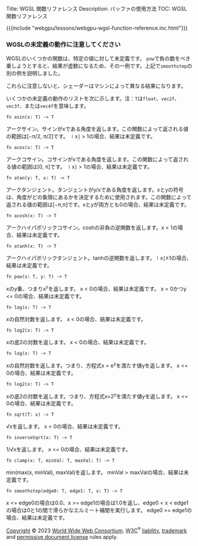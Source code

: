Title: WGSL 関数リファレンス
Description: バッファの使用方法
TOC: WGSL 関数リファレンス

<div id="func-toc"></div>

<div class="webgpu_center data-table">
{{{include "webgpu/lessons/webgpu-wgsl-function-reference.inc.html"}}}
</div>

<div class="webgpu_bottombar">
<h3>WGSLの未定義の動作に注意してください</h3>
<p>
WGSLのいくつかの関数は、特定の値に対して未定義です。
<code>pow</code>で負の数をべき乗しようとすると、結果が虚数になるため、その一例です。上記で<code>smoothstep</code>の別の例を説明しました。</p>
<p>
これらに注意しないと、シェーダーはマシンによって異なる結果になります。</p>
<p>いくつかの未定義の動作のリストを次に示します。注：<code>T</code>は<code>float</code>、<code>vec2f</code>、<code>vec3f</code>、または<code>vec4f</code>を意味します。</p>
<pre class="prettyprint"><code>fn asin(x: T) -> T</code></pre><p>アークサイン。サインがxである角度を返します。この関数によって返される値の範囲は[−π/2, π/2]です。
∣x∣ > 1の場合、結果は未定義です。</p>
<pre class="prettyprint"><code>fn acos(x: T) -> T</code></pre><p>アークコサイン。コサインがxである角度を返します。この関数によって返される値の範囲は[0, π]です。
∣x∣ > 1の場合、結果は未定義です。</p>
<pre class="prettyprint"><code>fn atan(y: T, x: T) -> T</code></pre><p>アークタンジェント。タンジェントがy/xである角度を返します。xとyの符号は、角度がどの象限にあるかを決定するために使用されます。この関数によって返される値の範囲は[−π,π]です。xとyが両方とも0の場合、結果は未定義です。</p>
<pre class="prettyprint"><code>fn acosh(x: T) -> T</code></pre><p>アークハイパボリックコサイン。coshの非負の逆関数を返します。x < 1の場合、結果は未定義です。</p>
<pre class="prettyprint"><code>fn atanh(x: T) -> T</code></pre><p>アークハイパボリックタンジェント。tanhの逆関数を返します。∣x∣≥1の場合、結果は未定義です。</p>
<pre class="prettyprint"><code>fn pow(x: T, y: T) -> T</code></pre><p>xのy乗、つまりx<sup>y</sup>を返します。
x < 0の場合、結果は未定義です。
x = 0かつy <= 0の場合、結果は未定義です。</p>
<pre class="prettyprint"><code>fn log(x: T) -> T</code></pre><p>xの自然対数を返します。
x < 0の場合、結果は未定義です。</p>
<pre class="prettyprint"><code>fn log2(x: T) -> T</code></pre><p>xの底2の対数を返します。
x < 0の場合、結果は未定義です。</p>
<pre class="prettyprint"><code>fn log(x: T) -> T</code></pre><p>xの自然対数を返します。つまり、方程式x = e<sup>y</sup>を満たす値yを返します。
x <= 0の場合、結果は未定義です。</p>
<pre class="prettyprint"><code>fn log2(x: T) -> T</code></pre><p>xの底2の対数を返します。つまり、方程式x=2<sup>y</sup>を満たす値yを返します。
x <= 0の場合、結果は未定義です。</p>
<pre class="prettyprint"><code>fn sqrt(T: x) -> T</code></pre><p>√xを返します。
x < 0の場合、結果は未定義です。</p>
<pre class="prettyprint"><code>fn inverseSqrt(x: T) -> T</code></pre><p>
1/√xを返します。
x <= 0の場合、結果は未定義です。</p>
<pre class="prettyprint"><code>fn clamp(x: T, minVal: T, maxVal: T) -> T</code></pre><p>
min(max(x, minVal), maxVal)を返します。
minVal > maxValの場合、結果は未定義です。</p>
<pre class="prettyprint"><code>fn smoothstep(edge0: T, edge1: T, x: T) -> T</code></pre><p>
x <= edge0の場合は0.0、x >= edge1の場合は1.0を返し、edge0 < x < edge1の場合は0と1の間で滑らかなエルミート補間を実行します。
edge0 >= edge1の場合、結果は未定義です。
</div>

<p class="copyright" data-fill-with="copyright"><a href="https://www.w3.org/Consortium/Legal/ipr-notice#Copyright">Copyright</a> © 2023 <a href="https://www.w3.org/">World Wide Web Consortium</a>. <abbr title="World Wide Web Consortium">W3C</abbr><sup>®</sup> <a href="https://www.w3.org/Consortium/Legal/ipr-notice#Legal_Disclaimer">liability</a>, <a href="https://www.w3.org/Consortium/Legal/ipr-notice#W3C_Trademarks">trademark</a> and <a href="https://www.w3.org/Consortium/Legal/2015/copyright-software-and-document" rel="license">permissive document license</a> rules apply. </p>

<!-- この記事の最後にこれを保持してください -->
<link href="webgpu-wgsl-function-reference.css" rel="stylesheet">
<script type="module" src="webgpu-wgsl-function-reference.js"></script>
